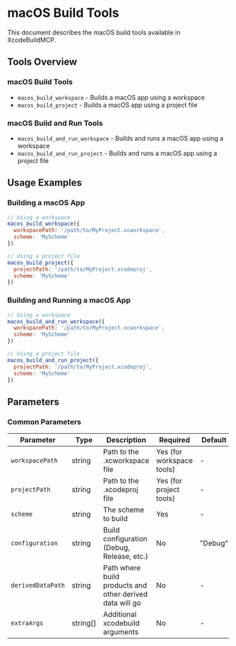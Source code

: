 # macOS Build Tools

This document describes the macOS build tools available in XcodeBuildMCP.

## Tools Overview

### macOS Build Tools

- `macos_build_workspace` - Builds a macOS app using a workspace
- `macos_build_project` - Builds a macOS app using a project file

### macOS Build and Run Tools

- `macos_build_and_run_workspace` - Builds and runs a macOS app using a workspace
- `macos_build_and_run_project` - Builds and runs a macOS app using a project file

## Usage Examples

### Building a macOS App

```javascript
// Using a workspace
macos_build_workspace({
  workspacePath: '/path/to/MyProject.xcworkspace',
  scheme: 'MyScheme'
})

// Using a project file
macos_build_project({
  projectPath: '/path/to/MyProject.xcodeproj',
  scheme: 'MyScheme'
})
```

### Building and Running a macOS App

```javascript
// Using a workspace
macos_build_and_run_workspace({
  workspacePath: '/path/to/MyProject.xcworkspace',
  scheme: 'MyScheme'
})

// Using a project file
macos_build_and_run_project({
  projectPath: '/path/to/MyProject.xcodeproj',
  scheme: 'MyScheme'
})
```

## Parameters

### Common Parameters

| Parameter | Type | Description | Required | Default |
|-----------|------|-------------|----------|---------|
| `workspacePath` | string | Path to the .xcworkspace file | Yes (for workspace tools) | - |
| `projectPath` | string | Path to the .xcodeproj file | Yes (for project tools) | - |
| `scheme` | string | The scheme to build | Yes | - |
| `configuration` | string | Build configuration (Debug, Release, etc.) | No | "Debug" |
| `derivedDataPath` | string | Path where build products and other derived data will go | No | - |
| `extraArgs` | string[] | Additional xcodebuild arguments | No | - |
